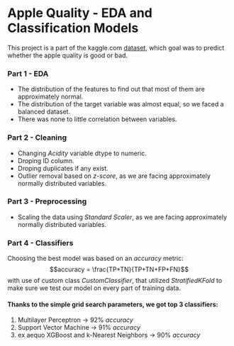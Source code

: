 # Apple Quality - EDA and Classification Models

This project is a part of the kaggle.com [dataset](https://www.kaggle.com/datasets/nelgiriyewithana/apple-quality), which goal was to predict whether the apple quality is good or bad.

### Part 1 - EDA

- The distribution of the features to find out that most of them are approximately normal.
- The distribution of the target variable was almost equal, so we faced a balanced dataset.
- There was none to little correlation between variables.

### Part 2 - Cleaning

- Changing *Acidity* variable dtype to numeric.
- Droping ID column.
- Droping duplicates if any exist.
- Outlier removal based on *z-score*, as we are facing approximately normally distributed variables.

### Part 3 - Preprocessing

- Scaling the data using *Standard Scaler*, as we are facing approximately normally distributed variables.

### Part 4 - Classifiers

Choosing the best model was based on an *accuracy* metric:
$$accuracy = \frac{TP+TN}{TP+TN+FP+FN}$$
with use of custom class *CustomClassifier*, that utilized *StratifiedKFold* to make sure we test our model on every part of training data.

#### Thanks to the simple grid search parameters, we got top $3$ classifiers:

1. Multilayer Perceptron $\to$ $92\%$ *accuracy*
2. Support Vector Machine $\to$ $91\%$ *accuracy*
3. ex aequo XGBoost and k-Nearest Neighbors $\to$ $90\%$ *accuracy*